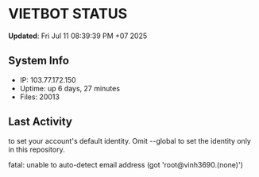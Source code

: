 # VIETBOT STATUS
**Updated**: Fri Jul 11 08:39:39 PM +07 2025

## System Info
- IP: 103.77.172.150
- Uptime: up 6 days, 27 minutes
- Files: 20013

## Last Activity

to set your account's default identity.
Omit --global to set the identity only in this repository.

fatal: unable to auto-detect email address (got 'root@vinh3690.(none)')
